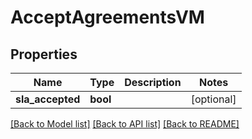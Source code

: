 # AcceptAgreementsVM


## Properties
Name | Type | Description | Notes
------------ | ------------- | ------------- | -------------
**sla_accepted** | **bool** |  | [optional] 

[[Back to Model list]](../README.md#documentation-for-models) [[Back to API list]](../README.md#documentation-for-api-endpoints) [[Back to README]](../README.md)


